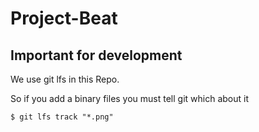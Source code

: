 # Project-Beat

## Important for development

We use git lfs in this Repo.

So if you add a binary files you must tell git which about it 
```
$ git lfs track "*.png"
```
